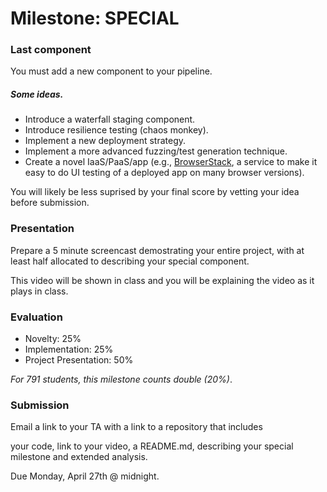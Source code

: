 # Milestone: SPECIAL

### Last component

You must add a new component to your pipeline.

##### Some ideas.

* Introduce a waterfall staging component.
* Introduce resilience testing (chaos monkey).
* Implement a new deployment strategy.
* Implement a more advanced fuzzing/test generation technique.
* Create a novel IaaS/PaaS/app (e.g., [BrowserStack](http://www.browserstack.com/), a service to make it easy to do UI testing of a deployed app on many browser versions).

You will likely be less suprised by your final score by vetting your idea before submission.

### Presentation

Prepare a 5 minute screencast demostrating your entire project, with at least half allocated to describing your special component.

This video will be shown in class and you will be explaining the video as it plays in class.

### Evaluation

* Novelty: 25%
* Implementation: 25%
* Project Presentation: 50%

*For 791 students, this milestone counts double (20%)*.

### Submission

Email a link to your TA with a link to a repository that includes

your code, link to your video, a README.md, describing your special milestone and extended analysis.

Due Monday, April 27th @ midnight.
